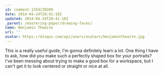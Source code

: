 ```yaml
---
id: comment-1354130269
date: 2014-04-24T20:41:10Z
updated: 2014-04-24T20:41:10Z
_parent: /mastering-paper/drawing-faces/
name: Benjamin Thwaite
url: ''
avatar: https://disqus.com/api/users/avatars/benjaminthwaite.jpg
---
```


This is a really useful guide, I'm gonna definitely learn a lot. One thing I
have to ask, how did you make such a perfectly shaped box for your portraits?
I've been messing about trying to make a good box for a workspace, but I can't
get it to look centered or straight or nice at all.
